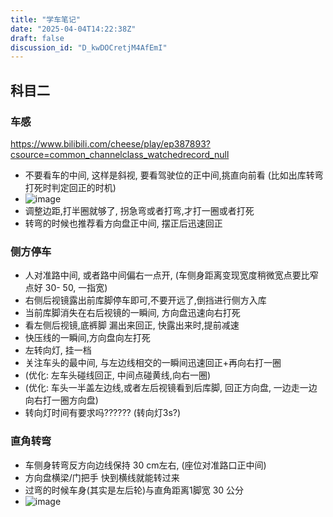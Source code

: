```yaml
---
title: "学车笔记"
date: "2025-04-04T14:22:38Z"
draft: false
discussion_id: "D_kwDOCretjM4AfEmI"
---
```


## 科目二
### 车感
https://www.bilibili.com/cheese/play/ep387893?csource=common_channelclass_watchedrecord_null
- 不要看车的中间, 这样是斜视, 要看驾驶位的正中间,挑直向前看 (比如出库转弯打死时判定回正的时机)
- ![image](https://github.com/user-attachments/assets/3ee3181f-cf23-452a-90e7-0820db73c0aa)
- 调整边距,打半圈就够了, 拐急弯或者打弯,才打一圈或者打死
- 转弯的时候也推荐看方向盘正中间, 摆正后迅速回正


### 侧方停车
- 人对准路中间, 或者路中间偏右一点开, (车侧身距离变现宽度稍微宽点要比窄点好 30- 50, 一指宽)
- 右侧后视镜露出前库脚停车即可,不要开远了,倒挡进行侧方入库
- 当前库脚消失在右后视镜的一瞬间, 方向盘迅速向右打死
- 看左侧后视镜,底裤脚 漏出来回正, 快露出来时,提前减速
- 快压线的一瞬间,方向盘向左打死
- 左转向灯, 挂一档
- 关注车头的最中间, 与左边线相交的一瞬间迅速回正+再向右打一圈
- (优化: 左车头碰线回正, 中间点碰黄线,向右一圈)
- (优化: 车头一半盖左边线,或者左后视镜看到后库脚, 回正方向盘, 一边走一边向右打一圈方向盘)
- 转向灯时间有要求吗?????? (转向灯3s?)

### 直角转弯
- 车侧身转弯反方向边线保持 30 cm左右, (座位对准路口正中间)
- 方向盘横梁/门把手 快到横线就能转过来
- 过弯的时候车身(其实是左后轮)与直角距离1脚宽 30 公分
- ![image](https://github.com/user-attachments/assets/72c5b5c8-17a9-4c0d-b3ef-0b742142f624)
